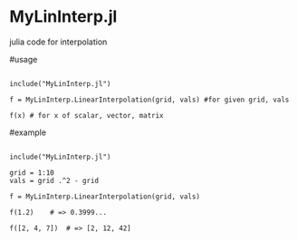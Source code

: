 # MyLinInterp.jl
julia code for interpolation

#usage

```

include("MyLinInterp.jl")

f = MyLinInterp.LinearInterpolation(grid, vals) #for given grid, vals

f(x) # for x of scalar, vector, matrix

```

#example

```

include("MyLinInterp.jl")

grid = 1:10
vals = grid .^2 - grid

f = MyLinInterp.LinearInterpolation(grid, vals)

f(1.2)    # => 0.3999...

f([2, 4, 7])  # => [2, 12, 42]
```
